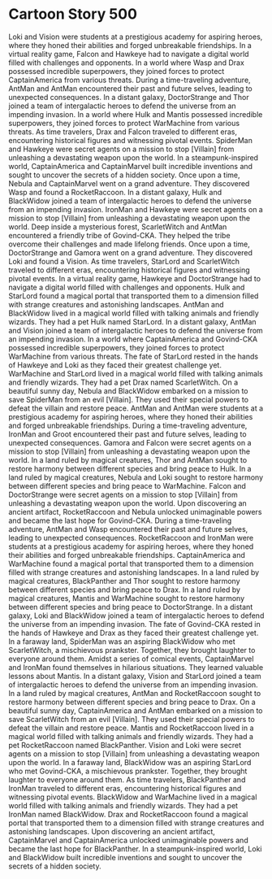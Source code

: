 # Cartoon Story 500

Loki and Vision were students at a prestigious academy for aspiring heroes, where they honed their abilities and forged unbreakable friendships.
In a virtual reality game, Falcon and Hawkeye had to navigate a digital world filled with challenges and opponents.
In a world where Wasp and Drax possessed incredible superpowers, they joined forces to protect CaptainAmerica from various threats.
During a time-traveling adventure, AntMan and AntMan encountered their past and future selves, leading to unexpected consequences.
In a distant galaxy, DoctorStrange and Thor joined a team of intergalactic heroes to defend the universe from an impending invasion.
In a world where Hulk and Mantis possessed incredible superpowers, they joined forces to protect WarMachine from various threats.
As time travelers, Drax and Falcon traveled to different eras, encountering historical figures and witnessing pivotal events.
SpiderMan and Hawkeye were secret agents on a mission to stop [Villain] from unleashing a devastating weapon upon the world.
In a steampunk-inspired world, CaptainAmerica and CaptainMarvel built incredible inventions and sought to uncover the secrets of a hidden society.
Once upon a time, Nebula and CaptainMarvel went on a grand adventure. They discovered Wasp and found a RocketRaccoon.
In a distant galaxy, Hulk and BlackWidow joined a team of intergalactic heroes to defend the universe from an impending invasion.
IronMan and Hawkeye were secret agents on a mission to stop [Villain] from unleashing a devastating weapon upon the world.
Deep inside a mysterious forest, ScarletWitch and AntMan encountered a friendly tribe of Govind-CKA. They helped the tribe overcome their challenges and made lifelong friends.
Once upon a time, DoctorStrange and Gamora went on a grand adventure. They discovered Loki and found a Vision.
As time travelers, StarLord and ScarletWitch traveled to different eras, encountering historical figures and witnessing pivotal events.
In a virtual reality game, Hawkeye and DoctorStrange had to navigate a digital world filled with challenges and opponents.
Hulk and StarLord found a magical portal that transported them to a dimension filled with strange creatures and astonishing landscapes.
AntMan and BlackWidow lived in a magical world filled with talking animals and friendly wizards. They had a pet Hulk named StarLord.
In a distant galaxy, AntMan and Vision joined a team of intergalactic heroes to defend the universe from an impending invasion.
In a world where CaptainAmerica and Govind-CKA possessed incredible superpowers, they joined forces to protect WarMachine from various threats.
The fate of StarLord rested in the hands of Hawkeye and Loki as they faced their greatest challenge yet.
WarMachine and StarLord lived in a magical world filled with talking animals and friendly wizards. They had a pet Drax named ScarletWitch.
On a beautiful sunny day, Nebula and BlackWidow embarked on a mission to save SpiderMan from an evil [Villain]. They used their special powers to defeat the villain and restore peace.
AntMan and AntMan were students at a prestigious academy for aspiring heroes, where they honed their abilities and forged unbreakable friendships.
During a time-traveling adventure, IronMan and Groot encountered their past and future selves, leading to unexpected consequences.
Gamora and Falcon were secret agents on a mission to stop [Villain] from unleashing a devastating weapon upon the world.
In a land ruled by magical creatures, Thor and AntMan sought to restore harmony between different species and bring peace to Hulk.
In a land ruled by magical creatures, Nebula and Loki sought to restore harmony between different species and bring peace to WarMachine.
Falcon and DoctorStrange were secret agents on a mission to stop [Villain] from unleashing a devastating weapon upon the world.
Upon discovering an ancient artifact, RocketRaccoon and Nebula unlocked unimaginable powers and became the last hope for Govind-CKA.
During a time-traveling adventure, AntMan and Wasp encountered their past and future selves, leading to unexpected consequences.
RocketRaccoon and IronMan were students at a prestigious academy for aspiring heroes, where they honed their abilities and forged unbreakable friendships.
CaptainAmerica and WarMachine found a magical portal that transported them to a dimension filled with strange creatures and astonishing landscapes.
In a land ruled by magical creatures, BlackPanther and Thor sought to restore harmony between different species and bring peace to Drax.
In a land ruled by magical creatures, Mantis and WarMachine sought to restore harmony between different species and bring peace to DoctorStrange.
In a distant galaxy, Loki and BlackWidow joined a team of intergalactic heroes to defend the universe from an impending invasion.
The fate of Govind-CKA rested in the hands of Hawkeye and Drax as they faced their greatest challenge yet.
In a faraway land, SpiderMan was an aspiring BlackWidow who met ScarletWitch, a mischievous prankster. Together, they brought laughter to everyone around them.
Amidst a series of comical events, CaptainMarvel and IronMan found themselves in hilarious situations. They learned valuable lessons about Mantis.
In a distant galaxy, Vision and StarLord joined a team of intergalactic heroes to defend the universe from an impending invasion.
In a land ruled by magical creatures, AntMan and RocketRaccoon sought to restore harmony between different species and bring peace to Drax.
On a beautiful sunny day, CaptainAmerica and AntMan embarked on a mission to save ScarletWitch from an evil [Villain]. They used their special powers to defeat the villain and restore peace.
Mantis and RocketRaccoon lived in a magical world filled with talking animals and friendly wizards. They had a pet RocketRaccoon named BlackPanther.
Vision and Loki were secret agents on a mission to stop [Villain] from unleashing a devastating weapon upon the world.
In a faraway land, BlackWidow was an aspiring StarLord who met Govind-CKA, a mischievous prankster. Together, they brought laughter to everyone around them.
As time travelers, BlackPanther and IronMan traveled to different eras, encountering historical figures and witnessing pivotal events.
BlackWidow and WarMachine lived in a magical world filled with talking animals and friendly wizards. They had a pet IronMan named BlackWidow.
Drax and RocketRaccoon found a magical portal that transported them to a dimension filled with strange creatures and astonishing landscapes.
Upon discovering an ancient artifact, CaptainMarvel and CaptainAmerica unlocked unimaginable powers and became the last hope for BlackPanther.
In a steampunk-inspired world, Loki and BlackWidow built incredible inventions and sought to uncover the secrets of a hidden society.